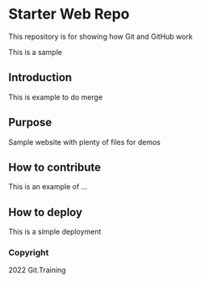 # Starter Web Repo

This repository is for showing how Git and GitHub work

This is a sample

## Introduction

This is example to do merge

## Purpose

Sample website with plenty of files for demos

## How to contribute

This is an example of ...

## How to deploy

This is a simple deployment 

### Copyright

2022 Git.Training
